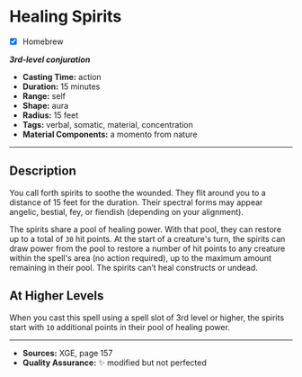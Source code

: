 # Healing Spirits
- [x] Homebrew

***3rd-level conjuration***
- **Casting Time:** action
- **Duration:** 15 minutes
- **Range:** self
- **Shape:** aura
- **Radius:** 15 feet
- **Tags:** verbal, somatic, material, concentration
- **Material Components:** a momento from nature

---

## Description
You call forth spirits to soothe the wounded.
They flit around you to a distance of 15 feet for the duration.
Their spectral forms may appear angelic, bestial, fey, or fiendish (depending on your alignment).

The spirits share a pool of healing power.
With that pool, they can restore up to a total of `30` hit points.
At the start of a creature's turn, the spirits can draw power from the pool to restore a number of hit points to any creature within the spell's area (no action required), up to the maximum amount remaining in their pool.
The spirits can’t heal constructs or undead.

## At Higher Levels
When you cast this spell using a spell slot of 3rd level or higher, the spirits start with `10` additional points in their pool of healing power.

---

- **Sources:** XGE, page 157
- **Quality Assurance:** :sparkles: modified but not perfected
